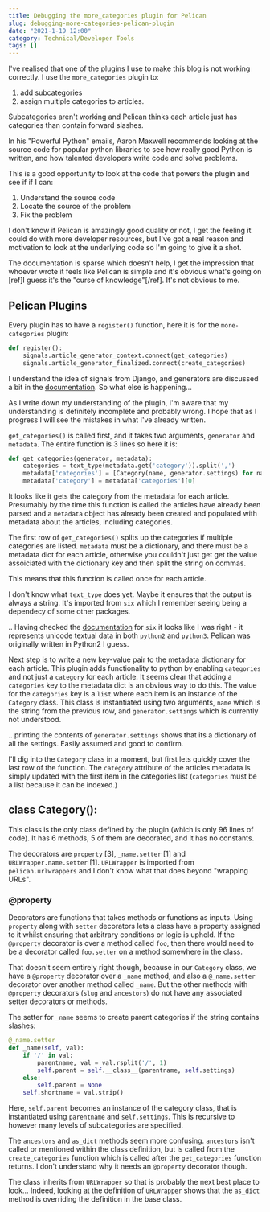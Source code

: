 ```yaml
---
title: Debugging the more_categories plugin for Pelican
slug: debugging-more-categories-pelican-plugin
date: "2021-1-19 12:00"
category: Technical/Developer Tools
tags: []
---
```


I've realised that one of the plugins I use to make this blog is not working
correctly. I use the `more_categories` plugin to:

1. add subcategories
2. assign multiple categories to articles.

Subcategories aren't working and Pelican thinks each article just has
categories than contain forward slashes.

In his "Powerful Python" emails, Aaron Maxwell recommends looking at the source
code for popular python libraries to see how really good Python is written, and
how talented developers write code and solve problems.

This is a good opportunity to look at the code that powers the plugin and see
if if I can:

1. Understand the source code
2. Locate the source of the problem
3. Fix the problem

I don't know if Pelican is amazingly good quality or not, I get the feeling it
could do with more developer resources, but I've got a real reason and
motivation to look at the underlying code so I'm going to give it a shot.

The documentation is sparse which doesn't help, I get the impression that
whoever wrote it feels like Pelican is simple and it's obvious what's going on
[ref]I guess it's the "curse of knowledge"[/ref]. It's not obvious to me.

## Pelican Plugins

Every plugin has to have a `register()` function, here it is for the
`more-categories` plugin:

```python
def register():
    signals.article_generator_context.connect(get_categories)
    signals.article_generator_finalized.connect(create_categories)
```

I understand the idea of signals from Django, and generators are discussed a
bit in the [documentation](https://docs.getpelican.com/en/latest/internals.html#how-to-implement-a-new-generator). So what else is happening...

As I write down my understanding of the plugin, I'm aware that my understanding
is definitely incomplete and probably wrong. I hope that as I progress I will
see the mistakes in what I've already written.

`get_categories()` is called first, and it takes two arguments, `generator` and
`metadata`. The entire function is 3 lines so here it is:

```python
def get_categories(generator, metadata):
    categories = text_type(metadata.get('category')).split(',')
    metadata['categories'] = [Category(name, generator.settings) for name in categories]
    metadata['category'] = metadata['categories'][0]
```

It looks like it gets the category from the metadata for each article.
Presumably by the time this function is called the articles have already been
parsed and a `metadata` object has already been created and populated with
metadata about the articles, including categories.

The first row of `get_categories()` splits up the categories if multiple
categories are listed. `metadata` must be a dictionary, and there must be a
metadata dict for each article, otherwise you couldn't just get get the value
assoiciated with the dictionary key and then split the string on commas.

This means that this function is called once for each article.

I don't know what `text_type` does yet. Maybe it ensures that the output is
always a string. It's imported from `six` which I remember seeing being a
dependecy of some other packages.

.. Having checked the
[documentation](https://six.readthedocs.io/#six.text_type) for `six` it looks like I was
right - it represents unicode textual data in both `python2` and `python3`.
Pelican was originally written in Python2 I guess.

Next step is to write a new key-value pair to the metadata dictionary for each
article. This plugin adds functionality to python by enabling `categories`
and not just a `category` for each article. It seems clear that adding a
`categories` key to the metadata dict is an obvious way to do this. The value
for the `categories` key is a `list` where each item is an instance of the
`Category` class. This class is instantiated using two arguments, `name` which
is the string from the previous row, and `generator.settings` which is
currently not understood.

.. printing the contents of `generator.settings` shows that its a dictionary of
all the settings. Easily assumed and good to confirm.

I'll dig into the `Category` class in a moment, but first lets quickly cover
the last row of the function. The `category` attribute of the articles metadata
is simply updated with the first item in the categories list (`categories`
must be a list because it can be indexed.)

## class Category():

This class is the only class defined by the plugin (which is only 96 lines of
code). It has 6 methods, 5 of them are decorated, and it has no constants.

The decorators are `property` [3], `_name.setter` [1] and `URLWrapper.name.setter` [1].
`URLWrapper` is imported from `pelican.urlwrappers` and I don't know what that
does beyond "wrapping URLs".

### @property

Decorators are functions that takes methods or functions as inputs. Using
`property` along with `setter` decorators lets a class have a property assigned
to it whilst ensuring that arbitrary conditions or logic is upheld. If the `@property`
decorator is over a method called `foo`, then there would need to be a
decorator called `foo.setter` on a method somewhere in the class.

That doesn't seem entirely right though, because in our `Category` class, we
have a `@property` decorator over a `_name` method, and also a `@_name.setter`
decorator over another method called `_name`. But the other methods with
`@property` decorators (`slug` and `ancestors`) do not have any associated setter
decorators or methods.

The setter for `_name` seems to create parent categories if the string contains
slashes:

```python
@_name.setter
def _name(self, val):
    if '/' in val:
        parentname, val = val.rsplit('/', 1)
        self.parent = self.__class__(parentname, self.settings)
    else:
        self.parent = None
    self.shortname = val.strip()
```

Here, `self.parent` becomes an instance of the category class, that is
instantiated using `parentname` and `self.settings`. This is recursive to
however many levels of subcategories are specified.

The `ancestors` and `as_dict` methods seem more confusing. `ancestors` isn't
called or mentioned within the class definition, but is called from the
`create_categories` function which is called after the `get_categories`
function returns. I don't understand why it needs an `@property` decorator
though.

The class inherits from `URLWrapper` so that is probably the next best place to
look... Indeed, looking at the definition of `URLWrapper` shows that the
`as_dict` method is overriding the definition in the base class.
